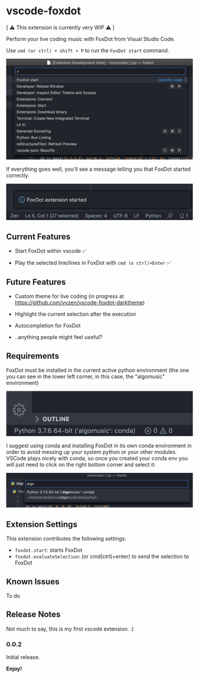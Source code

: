 # vscode-foxdot

[ ⚠️ This extension is currently very WIP ⚠️ ]

Perform your live coding music with FoxDot from Visual Studio Code.

Use `cmd (or ctrl) + shift + P` to run the `FoxDot start` command.

![images/foxdot_start.png](images/foxdot_start.png)

If everything goes well, you'll see a message telling you that FoxDot started correctly.

![images/foxdot_started.png](images/foxdot_started.png)

## Current Features

* Start FoxDot within vscode ✅

* Play the selected line/lines in FoxDot with `cmd (o ctrl)+Enter` ✅

## Future Features

* Custom theme for live coding (in progress at https://github.com/vvzen/vscode-foxdot-darktheme)

* Highlight the current selection after the execution

* Autocompletion for FoxDot

* ..anything people might feel useful?

## Requirements

FoxDot must be installed in the current active python environment (the one you can see in the lower left corner, in this case, the "algomusic" environment)

![images/python_env.png](images/python_env.png)

I suggest using conda and installing FoxDot in its own conda environment in order to avoid messing up your system python or your other modules.
VSCode plays nicely with conda, so once you created your conda env you will just need to click on the right bottom corner and select it:

![images/python_env.png](images/python_env_2.png)

## Extension Settings

This extension contributes the following settings:

* `foxdot.start`: starts FoxDot
* `foxdot.evaluateSelection`: (or cmd(ctrl)+enter) to send the selection to FoxDot

## Known Issues

To do

## Release Notes

Not much to say, this is my first vscode extension. :)

### 0.0.2

Initial release.

**Enjoy!**
